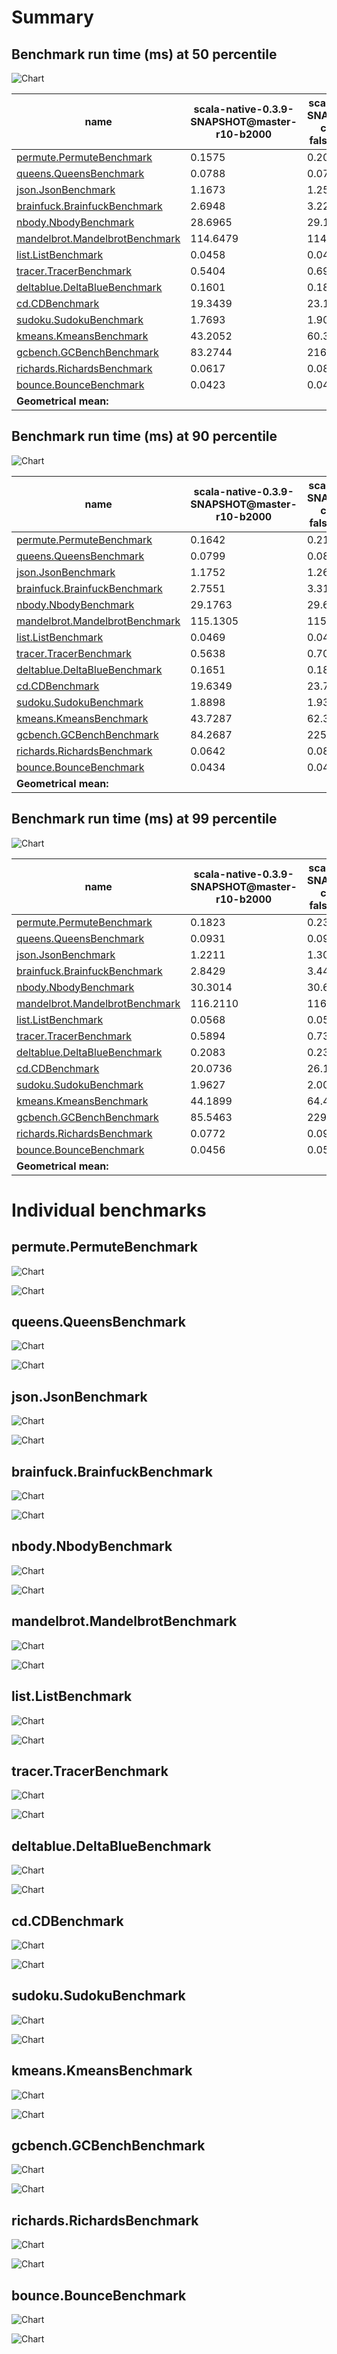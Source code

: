 # Summary
## Benchmark run time (ms) at 50 percentile 
![Chart](relative_percentile_50.png)

|name | scala-native-0.3.9-SNAPSHOT@master-r10-b2000 | scala-native-0.3.9-SNAPSHOT@gengc-config-256-3-false-1-r10-b2000 | |
| -- | -- | -- | -- |
|[permute.PermuteBenchmark](#permutepermutebenchmark)|0.1575|0.2038|+29.43%|
|[queens.QueensBenchmark](#queensqueensbenchmark)|0.0788|0.0792|+0.52%|
|[json.JsonBenchmark](#jsonjsonbenchmark)|1.1673|1.2559|+7.59%|
|[brainfuck.BrainfuckBenchmark](#brainfuckbrainfuckbenchmark)|2.6948|3.2202|+19.50%|
|[nbody.NbodyBenchmark](#nbodynbodybenchmark)|28.6965|29.1051|+1.42%|
|[mandelbrot.MandelbrotBenchmark](#mandelbrotmandelbrotbenchmark)|114.6479|114.7284|+0.07%|
|[list.ListBenchmark](#listlistbenchmark)|0.0458|0.0460|+0.45%|
|[tracer.TracerBenchmark](#tracertracerbenchmark)|0.5404|0.6950|+28.61%|
|[deltablue.DeltaBlueBenchmark](#deltabluedeltabluebenchmark)|0.1601|0.1832|+14.46%|
|[cd.CDBenchmark](#cdcdbenchmark)|19.3439|23.1598|+19.73%|
|[sudoku.SudokuBenchmark](#sudokusudokubenchmark)|1.7693|1.9063|+7.74%|
|[kmeans.KmeansBenchmark](#kmeanskmeansbenchmark)|43.2052|60.3623|+39.71%|
|[gcbench.GCBenchBenchmark](#gcbenchgcbenchbenchmark)|83.2744|216.0793|+159.48%|
|[richards.RichardsBenchmark](#richardsrichardsbenchmark)|0.0617|0.0852|+38.06%|
|[bounce.BounceBenchmark](#bouncebouncebenchmark)|0.0423|0.0449|+6.05%|
| __Geometrical mean:__|| |+20.88%|
## Benchmark run time (ms) at 90 percentile 
![Chart](relative_percentile_90.png)

|name | scala-native-0.3.9-SNAPSHOT@master-r10-b2000 | scala-native-0.3.9-SNAPSHOT@gengc-config-256-3-false-1-r10-b2000 | |
| -- | -- | -- | -- |
|[permute.PermuteBenchmark](#permutepermutebenchmark)|0.1642|0.2106|+28.31%|
|[queens.QueensBenchmark](#queensqueensbenchmark)|0.0799|0.0820|+2.54%|
|[json.JsonBenchmark](#jsonjsonbenchmark)|1.1752|1.2683|+7.92%|
|[brainfuck.BrainfuckBenchmark](#brainfuckbrainfuckbenchmark)|2.7551|3.3116|+20.20%|
|[nbody.NbodyBenchmark](#nbodynbodybenchmark)|29.1763|29.6086|+1.48%|
|[mandelbrot.MandelbrotBenchmark](#mandelbrotmandelbrotbenchmark)|115.1305|115.2033|+0.06%|
|[list.ListBenchmark](#listlistbenchmark)|0.0469|0.0471|+0.33%|
|[tracer.TracerBenchmark](#tracertracerbenchmark)|0.5638|0.7010|+24.33%|
|[deltablue.DeltaBlueBenchmark](#deltabluedeltabluebenchmark)|0.1651|0.1874|+13.50%|
|[cd.CDBenchmark](#cdcdbenchmark)|19.6349|23.7087|+20.75%|
|[sudoku.SudokuBenchmark](#sudokusudokubenchmark)|1.8898|1.9390|+2.60%|
|[kmeans.KmeansBenchmark](#kmeanskmeansbenchmark)|43.7287|62.3918|+42.68%|
|[gcbench.GCBenchBenchmark](#gcbenchgcbenchbenchmark)|84.2687|225.1085|+167.13%|
|[richards.RichardsBenchmark](#richardsrichardsbenchmark)|0.0642|0.0874|+36.23%|
|[bounce.BounceBenchmark](#bouncebouncebenchmark)|0.0434|0.0461|+6.07%|
| __Geometrical mean:__|| |+20.67%|
## Benchmark run time (ms) at 99 percentile 
![Chart](relative_percentile_99.png)

|name | scala-native-0.3.9-SNAPSHOT@master-r10-b2000 | scala-native-0.3.9-SNAPSHOT@gengc-config-256-3-false-1-r10-b2000 | |
| -- | -- | -- | -- |
|[permute.PermuteBenchmark](#permutepermutebenchmark)|0.1823|0.2378|+30.47%|
|[queens.QueensBenchmark](#queensqueensbenchmark)|0.0931|0.0925|__-0.67%__|
|[json.JsonBenchmark](#jsonjsonbenchmark)|1.2211|1.3087|+7.17%|
|[brainfuck.BrainfuckBenchmark](#brainfuckbrainfuckbenchmark)|2.8429|3.4422|+21.08%|
|[nbody.NbodyBenchmark](#nbodynbodybenchmark)|30.3014|30.6762|+1.24%|
|[mandelbrot.MandelbrotBenchmark](#mandelbrotmandelbrotbenchmark)|116.2110|116.2797|+0.06%|
|[list.ListBenchmark](#listlistbenchmark)|0.0568|0.0525|__-7.51%__|
|[tracer.TracerBenchmark](#tracertracerbenchmark)|0.5894|0.7348|+24.66%|
|[deltablue.DeltaBlueBenchmark](#deltabluedeltabluebenchmark)|0.2083|0.2318|+11.29%|
|[cd.CDBenchmark](#cdcdbenchmark)|20.0736|26.1628|+30.33%|
|[sudoku.SudokuBenchmark](#sudokusudokubenchmark)|1.9627|2.0030|+2.05%|
|[kmeans.KmeansBenchmark](#kmeanskmeansbenchmark)|44.1899|64.4342|+45.81%|
|[gcbench.GCBenchBenchmark](#gcbenchgcbenchbenchmark)|85.5463|229.8307|+168.66%|
|[richards.RichardsBenchmark](#richardsrichardsbenchmark)|0.0772|0.0987|+27.87%|
|[bounce.BounceBenchmark](#bouncebouncebenchmark)|0.0456|0.0510|+11.91%|
| __Geometrical mean:__|| |+20.45%|
# Individual benchmarks
## permute.PermuteBenchmark
![Chart](percentile_permute.PermuteBenchmark.png)

![Chart](example_run_3_permute.PermuteBenchmark.png)

## queens.QueensBenchmark
![Chart](percentile_queens.QueensBenchmark.png)

![Chart](example_run_3_queens.QueensBenchmark.png)

## json.JsonBenchmark
![Chart](percentile_json.JsonBenchmark.png)

![Chart](example_run_3_json.JsonBenchmark.png)

## brainfuck.BrainfuckBenchmark
![Chart](percentile_brainfuck.BrainfuckBenchmark.png)

![Chart](example_run_3_brainfuck.BrainfuckBenchmark.png)

## nbody.NbodyBenchmark
![Chart](percentile_nbody.NbodyBenchmark.png)

![Chart](example_run_3_nbody.NbodyBenchmark.png)

## mandelbrot.MandelbrotBenchmark
![Chart](percentile_mandelbrot.MandelbrotBenchmark.png)

![Chart](example_run_3_mandelbrot.MandelbrotBenchmark.png)

## list.ListBenchmark
![Chart](percentile_list.ListBenchmark.png)

![Chart](example_run_3_list.ListBenchmark.png)

## tracer.TracerBenchmark
![Chart](percentile_tracer.TracerBenchmark.png)

![Chart](example_run_3_tracer.TracerBenchmark.png)

## deltablue.DeltaBlueBenchmark
![Chart](percentile_deltablue.DeltaBlueBenchmark.png)

![Chart](example_run_3_deltablue.DeltaBlueBenchmark.png)

## cd.CDBenchmark
![Chart](percentile_cd.CDBenchmark.png)

![Chart](example_run_3_cd.CDBenchmark.png)

## sudoku.SudokuBenchmark
![Chart](percentile_sudoku.SudokuBenchmark.png)

![Chart](example_run_3_sudoku.SudokuBenchmark.png)

## kmeans.KmeansBenchmark
![Chart](percentile_kmeans.KmeansBenchmark.png)

![Chart](example_run_3_kmeans.KmeansBenchmark.png)

## gcbench.GCBenchBenchmark
![Chart](percentile_gcbench.GCBenchBenchmark.png)

![Chart](example_run_3_gcbench.GCBenchBenchmark.png)

## richards.RichardsBenchmark
![Chart](percentile_richards.RichardsBenchmark.png)

![Chart](example_run_3_richards.RichardsBenchmark.png)

## bounce.BounceBenchmark
![Chart](percentile_bounce.BounceBenchmark.png)

![Chart](example_run_3_bounce.BounceBenchmark.png)

